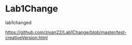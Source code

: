# Lab1Change
lab1changed


https://github.com/ziyan22/Lab1Change/blob/master/test-creativeVersion.html
